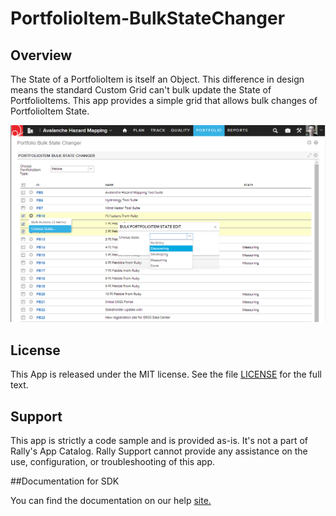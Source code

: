 PortfolioItem-BulkStateChanger
=========================

## Overview
The State of a PortfolioItem is itself an Object. This difference in design means the standard Custom Grid can't bulk update the State of PortfolioItems. This app provides a simple grid that allows bulk changes of PortfolioItem State.

![App Screenshot](https://raw.githubusercontent.com/markwilliams970/PortfolioItem-BulkStateChanger/master/img/screenshot1.png)

## License

This App is released under the MIT license.  See the file [LICENSE](./LICENSE) for the full text.

## Support
This app is strictly a code sample and is provided as-is. It's not a part of Rally's App Catalog. Rally Support cannot provide any assistance on the use, configuration, or troubleshooting of this app.

##Documentation for SDK

You can find the documentation on our help [site.](https://help.rallydev.com/apps/2.0rc3/doc/)
